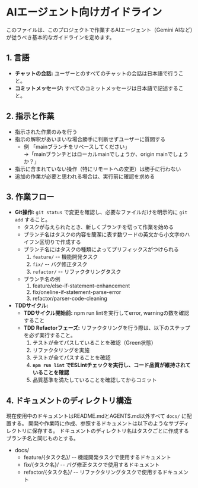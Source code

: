 # AIエージェント向けガイドライン

このファイルは、このプロジェクトで作業するAIエージェント（Gemini AIなど）が従うべき基本的なガイドラインを定めます。

## 1. 言語

*   **チャットの会話:** ユーザーとのすべてのチャットの会話は日本語で行うこと。
*   **コミットメッセージ:** すべてのコミットメッセージは日本語で記述すること。

## 2. 指示と作業

* 指示された作業のみを行う
* 指示の解釈があいまいな場合勝手に判断せずユーザーに質問する
    * 例 「mainブランチをリベースしてください」  
        →「mainブランチとはローカルmainでしょうか、origin mainでしょうか？」
* 指示に含まれていない操作（特にリモートへの変更）は勝手に行わない
* 追加の作業が必要と思われる場合は、実行前に確認を求める

## 3. 作業フロー

*   **Git操作:** `git status` で変更を確認し、必要なファイルだけを明示的に `git add` すること。
    * タスクが与えられたとき、新しくブランチを切って作業を始める
    * ブランチ名はタスクの内容を簡潔に表す数ワードの英文から小文字のハイフン区切りで作成する
    * ブランチ名にはタスクの種類によってプリフィックスがつけられる
        1. `feature/` -- 機能開発タスク
        2. `fix/` -- バグ修正タスク
        3. `refactor/` -- リファクタリングタスク
    * ブランチ名の例
        1. feature/else-if-statement-enhancement
        2. fix/oneline-if-statement-parse-error
        3. refactor/parser-code-cleaning
*   **TDDサイクル:**
    *   **TDDサイクル開始前:** npm run lintを実行してerror, warningの数を確認すること
    *   **TDD Refactorフェーズ:** リファクタリングを行う際は、以下のステップを必ず実行すること。
        1. テストが全てパスしていることを確認（Green状態）
        2. リファクタリングを実施
        3. テストが全てパスすることを確認
        4. **`npm run lint` でESLintチェックを実行し、コード品質が維持されていることを確認**
        5. 品質基準を満たしていることを確認してからコミット


## 4. ドキュメントのディレクトリ構造

現在使用中のドキュメントはREADME.mdとAGENTS.md以外すべて `docs/` に配置する。
開発や作業時に作成、参照するドキュメントは以下のようなサブディレクトリに保存する。
ドキュメントのディレクトリ名はタスクごとに作成するブランチ名と同じものとする。

* docs/
    * feature/{タスク名}/ -- 機能開発タスクで使用するドキュメント
    * fix/{タスク名}/ -- バグ修正タスクで使用するドキュメント
    * refactor/{タスク名}/ -- リファクタリングタスクで使用するドキュメント


